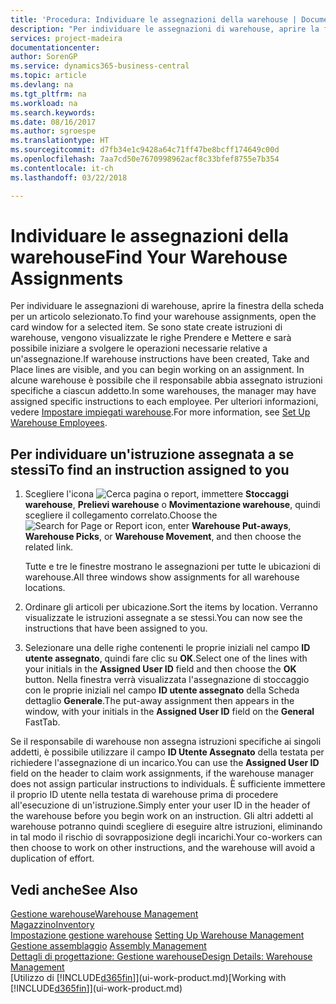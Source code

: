 ```yaml
---
title: 'Procedura: Individuare le assegnazioni della warehouse | Documenti Microsoft'
description: "Per individuare le assegnazioni di warehouse, aprire la finestra della scheda per un articolo selezionato. Se sono state create istruzioni di warehouse, vengono visualizzate le righe Prendere e Mettere e sarà possibile iniziare a svolgere le operazioni necessarie relative a un'assegnazione. In alcune warehouse è possibile che il responsabile abbia assegnato istruzioni specifiche a ciascun addetto."
services: project-madeira
documentationcenter: 
author: SorenGP
ms.service: dynamics365-business-central
ms.topic: article
ms.devlang: na
ms.tgt_pltfrm: na
ms.workload: na
ms.search.keywords: 
ms.date: 08/16/2017
ms.author: sgroespe
ms.translationtype: HT
ms.sourcegitcommit: d7fb34e1c9428a64c71ff47be8bcff174649c00d
ms.openlocfilehash: 7aa7cd50e7670998962acf8c33bfef8755e7b354
ms.contentlocale: it-ch
ms.lasthandoff: 03/22/2018

---
```

# <a name="find-your-warehouse-assignments"></a><span data-ttu-id="c55d8-105">Individuare le assegnazioni della warehouse</span><span class="sxs-lookup"><span data-stu-id="c55d8-105">Find Your Warehouse Assignments</span></span>
<span data-ttu-id="c55d8-106">Per individuare le assegnazioni di warehouse, aprire la finestra della scheda per un articolo selezionato.</span><span class="sxs-lookup"><span data-stu-id="c55d8-106">To find your warehouse assignments, open the card window for a selected item.</span></span> <span data-ttu-id="c55d8-107">Se sono state create istruzioni di warehouse, vengono visualizzate le righe Prendere e Mettere e sarà possibile iniziare a svolgere le operazioni necessarie relative a un'assegnazione.</span><span class="sxs-lookup"><span data-stu-id="c55d8-107">If warehouse instructions have been created, Take and Place lines are visible, and you can begin working on an assignment.</span></span> <span data-ttu-id="c55d8-108">In alcune warehouse è possibile che il responsabile abbia assegnato istruzioni specifiche a ciascun addetto.</span><span class="sxs-lookup"><span data-stu-id="c55d8-108">In some warehouses, the manager may have assigned specific instructions to each employee.</span></span> <span data-ttu-id="c55d8-109">Per ulteriori informazioni, vedere [Impostare impiegati warehouse](warehouse-how-to-set-up-warehouse-employees.md).</span><span class="sxs-lookup"><span data-stu-id="c55d8-109">For more information, see [Set Up Warehouse Employees](warehouse-how-to-set-up-warehouse-employees.md).</span></span>

## <a name="to-find-an-instruction-assigned-to-you"></a><span data-ttu-id="c55d8-110">Per individuare un'istruzione assegnata a se stessi</span><span class="sxs-lookup"><span data-stu-id="c55d8-110">To find an instruction assigned to you</span></span>  
1.  <span data-ttu-id="c55d8-111">Scegliere l'icona ![Cerca pagina o report](media/ui-search/search_small.png "Cerca pagina o report"), immettere **Stoccaggi warehouse**, **Prelievi warehouse** o **Movimentazione warehouse**, quindi scegliere il collegamento correlato.</span><span class="sxs-lookup"><span data-stu-id="c55d8-111">Choose the ![Search for Page or Report](media/ui-search/search_small.png "Search for Page or Report icon") icon, enter **Warehouse Put-aways**, **Warehouse Picks**, or **Warehouse Movement**, and then choose the related link.</span></span>

    <span data-ttu-id="c55d8-112">Tutte e tre le finestre mostrano le assegnazioni per tutte le ubicazioni di warehouse.</span><span class="sxs-lookup"><span data-stu-id="c55d8-112">All three windows show assignments for all warehouse locations.</span></span>  

2. <span data-ttu-id="c55d8-113">Ordinare gli articoli per ubicazione.</span><span class="sxs-lookup"><span data-stu-id="c55d8-113">Sort the items by location.</span></span> <span data-ttu-id="c55d8-114">Verranno visualizzate le istruzioni assegnate a se stessi.</span><span class="sxs-lookup"><span data-stu-id="c55d8-114">You can now see the instructions that have been assigned to you.</span></span>  
3. <span data-ttu-id="c55d8-115">Selezionare una delle righe contenenti le proprie iniziali nel campo **ID utente assegnato**, quindi fare clic su **OK**.</span><span class="sxs-lookup"><span data-stu-id="c55d8-115">Select one of the lines with your initials in the **Assigned User ID** field and then choose the **OK** button.</span></span> <span data-ttu-id="c55d8-116">Nella finestra verrà visualizzata l'assegnazione di stoccaggio con le proprie iniziali nel campo **ID utente assegnato** della Scheda dettaglio **Generale**.</span><span class="sxs-lookup"><span data-stu-id="c55d8-116">The put-away assignment then appears in the window, with your initials in the **Assigned User ID** field on the **General** FastTab.</span></span>  

<span data-ttu-id="c55d8-117">Se il responsabile di warehouse non assegna istruzioni specifiche ai singoli addetti, è possibile utilizzare il campo **ID Utente Assegnato** della testata per richiedere l'assegnazione di un incarico.</span><span class="sxs-lookup"><span data-stu-id="c55d8-117">You can use the **Assigned User ID** field on the header to claim work assignments, if the warehouse manager does not assign particular instructions to individuals.</span></span> <span data-ttu-id="c55d8-118">È sufficiente immettere il proprio ID utente nella testata di warehouse prima di procedere all'esecuzione di un'istruzione.</span><span class="sxs-lookup"><span data-stu-id="c55d8-118">Simply enter your user ID in the header of the warehouse before you begin work on an instruction.</span></span> <span data-ttu-id="c55d8-119">Gli altri addetti al warehouse potranno quindi scegliere di eseguire altre istruzioni, eliminando in tal modo il rischio di sovrapposizione degli incarichi.</span><span class="sxs-lookup"><span data-stu-id="c55d8-119">Your co-workers can then choose to work on other instructions, and the warehouse will avoid a duplication of effort.</span></span>  

## <a name="see-also"></a><span data-ttu-id="c55d8-120">Vedi anche</span><span class="sxs-lookup"><span data-stu-id="c55d8-120">See Also</span></span>  
[<span data-ttu-id="c55d8-121">Gestione warehouse</span><span class="sxs-lookup"><span data-stu-id="c55d8-121">Warehouse Management</span></span>](warehouse-manage-warehouse.md)  
[<span data-ttu-id="c55d8-122">Magazzino</span><span class="sxs-lookup"><span data-stu-id="c55d8-122">Inventory</span></span>](inventory-manage-inventory.md)  
<span data-ttu-id="c55d8-123">[Impostazione gestione warehouse](warehouse-setup-warehouse.md)   </span><span class="sxs-lookup"><span data-stu-id="c55d8-123">[Setting Up Warehouse Management](warehouse-setup-warehouse.md)   </span></span>  
<span data-ttu-id="c55d8-124">[Gestione assemblaggio](assembly-assemble-items.md)  </span><span class="sxs-lookup"><span data-stu-id="c55d8-124">[Assembly Management](assembly-assemble-items.md)  </span></span>  
[<span data-ttu-id="c55d8-125">Dettagli di progettazione: Gestione warehouse</span><span class="sxs-lookup"><span data-stu-id="c55d8-125">Design Details: Warehouse Management</span></span>](design-details-warehouse-management.md)  
<span data-ttu-id="c55d8-126">[Utilizzo di [!INCLUDE[d365fin](includes/d365fin_md.md)]](ui-work-product.md)</span><span class="sxs-lookup"><span data-stu-id="c55d8-126">[Working with [!INCLUDE[d365fin](includes/d365fin_md.md)]](ui-work-product.md)</span></span> 

